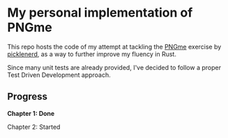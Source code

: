 # My personal implementation of PNGme

This repo hosts the code of my attempt at tackling the [PNGme](https://picklenerd.github.io/pngme_book/) exercise by [picklenerd](https://twitter.com/picklenrd), as a way to further improve my fluency in Rust.

Since many unit tests are already provided, I've decided to follow a proper Test Driven Development approach.

## Progress

**Chapter 1: Done**

Chapter 2: Started